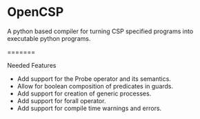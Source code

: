 OpenCSP
=======

A python based compiler for turning CSP specified programs into executable python programs.

=======

Needed Features

 - Add support for the Probe operator and its semantics.
 - Allow for boolean composition of predicates in guards.
 - Add support for creation of generic processes.
 - Add support for forall operator.
 - Add support for compile time warnings and errors.
